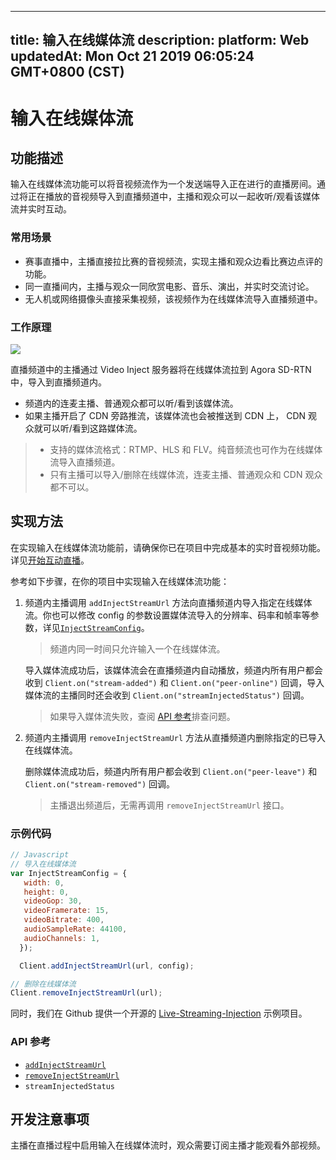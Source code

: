 
---
title: 输入在线媒体流
description: 
platform: Web
updatedAt: Mon Oct 21 2019 06:05:24 GMT+0800 (CST)
---
# 输入在线媒体流
## 功能描述
输入在线媒体流功能可以将音视频流作为一个发送端导入正在进行的直播房间。通过将正在播放的音视频导入到直播频道中，主播和观众可以一起收听/观看该媒体流并实时互动。

### 常用场景

- 赛事直播中，主播直接拉比赛的音视频流，实现主播和观众边看比赛边点评的功能。
- 同一直播间内，主播与观众一同欣赏电影、音乐、演出，并实时交流讨论。
- 无人机或网络摄像头直接采集视频，该视频作为在线媒体流导入直播频道中。

### 工作原理

![](https://web-cdn.agora.io/docs-files/1569397540228)

直播频道中的主播通过 Video Inject 服务器将在线媒体流拉到 Agora SD-RTN 中，导入到直播频道内。

- 频道内的连麦主播、普通观众都可以听/看到该媒体流。
- 如果主播开启了 CDN 旁路推流，该媒体流也会被推送到 CDN 上， CDN 观众就可以听/看到这路媒体流。

> - 支持的媒体流格式：RTMP、HLS 和 FLV。纯音频流也可作为在线媒体流导入直播频道。
> - 只有主播可以导入/删除在线媒体流，连麦主播、普通观众和 CDN 观众都不可以。

## 实现方法

在实现输入在线媒体流功能前，请确保你已在项目中完成基本的实时音视频功能。详见[开始互动直播](../../cn/Interactive%20Broadcast/start_live_web.md)。

参考如下步骤，在你的项目中实现输入在线媒体流功能：

1. 频道内主播调用 `addInjectStreamUrl` 方法向直播频道内导入指定在线媒体流。你也可以修改 config 的参数设置媒体流导入的分辨率、码率和帧率等参数，详见[`InjectStreamConfig`](https://docs.agora.io/cn/Interactive%20Broadcast/API%20Reference/web/interfaces/agorartc.injectstreamconfig.html)。

   > 频道内同一时间只允许输入一个在线媒体流。

   导入媒体流成功后，该媒体流会在直播频道内自动播放，频道内所有用户都会收到 `Client.on("stream-added")` 和 `Client.on("peer-online")` 回调，导入媒体流的主播同时还会收到 `Client.on("streamInjectedStatus")` 回调。

   > 如果导入媒体流失败，查阅 [API 参考](#api)排查问题。

2. 频道内主播调用 `removeInjectStreamUrl` 方法从直播频道内删除指定的已导入在线媒体流。

   删除媒体流成功后，频道内所有用户都会收到  `Client.on("peer-leave")` 和 `Client.on("stream-removed")` 回调。

   > 主播退出频道后，无需再调用 `removeInjectStreamUrl` 接口。



### 示例代码

```javascript
// Javascript
// 导入在线媒体流
var InjectStreamConfig = {
   width: 0,
   height: 0,
   videoGop: 30,
   videoFramerate: 15,
   videoBitrate: 400,
   audioSampleRate: 44100,
   audioChannels: 1,
  });

  Client.addInjectStreamUrl(url, config);

// 删除在线媒体流
Client.removeInjectStreamUrl(url);
```

同时，我们在 Github 提供一个开源的 [Live-Streaming-Injection](https://github.com/AgoraIO/Advanced-Interactive-Broadcasting/tree/master/Live-Streaming-Injection) 示例项目。

<a name="api"></a>
### API 参考

- [`addInjectStreamUrl`](https://docs.agora.io/cn/Interactive%20Broadcast/API%20Reference/web/interfaces/agorartc.client.html#addinjectstreamurl)
- [`removeInjectStreamUrl`](https://docs.agora.io/cn/Interactive%20Broadcast/API%20Reference/web/interfaces/agorartc.client.html#removeinjectstreamurl)
- `streamInjectedStatus`

## 开发注意事项

主播在直播过程中启用输入在线媒体流时，观众需要订阅主播才能观看外部视频。
